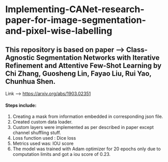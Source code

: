 # Implementing-CANet-research-paper-for-image-segmentation-and-pixel-wise-labelling
## This repository is based on paper --> Class-Agnostic Segmentation Networks with Iterative Refinement and Attentive Few-Shot Learning by Chi Zhang, Guosheng Lin, Fayao Liu, Rui Yao, Chunhua Shen. 
   Link --> https://arxiv.org/abs/1903.02351
  
  #### Steps include:
  1. Creating a mask from information embedded in corresponding json file.
  2. Created custom data loader.
  3. Custom layers were implemented as per described in paper except channel shuffling stuff.
  4. Loss function used : Dice loss
  5. Metrics used was: IOU score
  6. The model was trained with Adam optimizer for 20 epochs only due to computation limits and got a iou score of 0.23.
